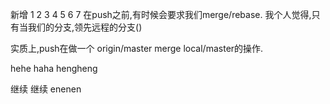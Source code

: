 新增
1
2
3
4
5
6
7
在push之前,有时候会要求我们merge/rebase.
我个人觉得,只有当我们的分支,领先远程的分支()

实质上,push在做一个 origin/master merge local/master的操作.

hehe
haha
hengheng

继续
继续
enenen